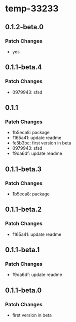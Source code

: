 # temp-33233

## 0.1.2-beta.0

### Patch Changes

-  yes

## 0.1.1-beta.4

### Patch Changes

-  0979943: sfsd

## 0.1.1

### Patch Changes

-  1b5eca8: package
-  f165a41: update readme
-  fe5b3bc: first version in beta
-  0979943: sfsd
-  f9da6df: update readme

## 0.1.1-beta.3

### Patch Changes

-  1b5eca8: package

## 0.1.1-beta.2

### Patch Changes

-  f165a41: update readme

## 0.1.1-beta.1

### Patch Changes

-  f9da6df: update readme

## 0.1.1-beta.0

### Patch Changes

-  first version in beta
